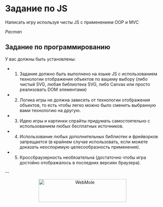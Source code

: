 # Задание по JS

Написать игру используя чисты JS с применением OOP и MVC

*Pacman*

## Задание по программированию

У вас должны быть установлены:

- 1. Задание должно быть выполнено на языке JS с использованием технологии отображения объектов по вашему выбору (либо чистый SVG, любая библиотека SVG, либо Canvas или просто реализовать DOM элементами)
- 2. Логика игры не должна зависеть от технологии отображения объектов, то есть чтобы легко можно было сменить выбранную вами технологию на другую.
- 3. Идею игры и картинки спрайты придумать самостоятельно с использованием любых бесплатных источников.
- 4. Использование любых дополнительных библиотек и фрейворков запрещается (в крайнем случае использовать, если можете доказать неоспоримую целесообразность применения).
- 5. Кроссбраузерность необязательна (достаточно чтобы игра достойно отображалось в последних версиях браузера).

--

<p align="center">
    <a href="http://webmole.ru">
        <img width="286" height="75" title="WebMole" src="_design/logo/logo.png">
    </a>
</p>


